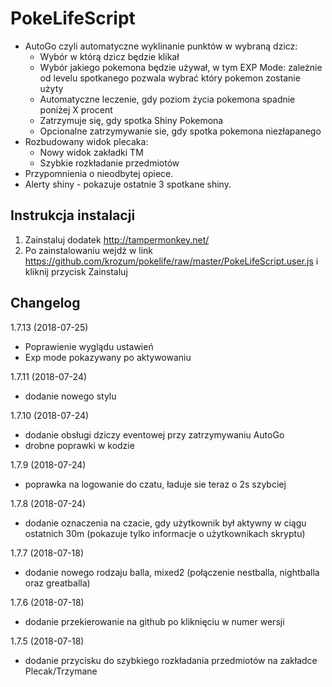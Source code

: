 # PokeLifeScript

* AutoGo czyli automatyczne wyklinanie punktów w wybraną dzicz:
  - Wybór w którą dzicz będzie klikał
  - Wybór jakiego pokemona będzie używał, w tym EXP Mode:  zależnie od levelu spotkanego pozwala wybrać który pokemon zostanie użyty
  - Automatyczne leczenie, gdy poziom życia pokemona spadnie poniżej X procent
  - Zatrzymuje się, gdy spotka Shiny Pokemona
  - Opcionalne zatrzymywanie sie, gdy spotka pokemona niezłapanego
* Rozbudowany widok plecaka:
  - Nowy widok zakładki TM
  - Szybkie rozkładanie przedmiotów
* Przypomnienia o nieodbytej opiece.
* Alerty shiny - pokazuje ostatnie 3 spotkane shiny.

Instrukcja instalacji
---------

1. Zainstaluj dodatek http://tampermonkey.net/
2. Po zainstalowaniu wejdż w link https://github.com/krozum/pokelife/raw/master/PokeLifeScript.user.js i kliknij przycisk Zainstaluj


Changelog
---------
1.7.13 (2018-07-25)
* Poprawienie wyglądu ustawień
* Exp mode pokazywany po aktywowaniu

1.7.11 (2018-07-24)
* dodanie nowego stylu

1.7.10 (2018-07-24)
* dodanie obsługi dziczy eventowej przy zatrzymywaniu AutoGo
* drobne poprawki w kodzie

1.7.9 (2018-07-24)
* poprawka na logowanie do czatu, ładuje sie teraz o 2s szybciej

1.7.8 (2018-07-24)
* dodanie oznaczenia na czacie, gdy użytkownik był aktywny w ciągu ostatnich 30m (pokazuje tylko informacje o użytkownikach skryptu)

1.7.7 (2018-07-18)
* dodanie nowego rodzaju balla, mixed2 (połączenie nestballa, nightballa oraz greatballa)

1.7.6 (2018-07-18)
* dodanie przekierowanie na github po kliknięciu w numer wersji

1.7.5 (2018-07-18)
* dodanie przycisku do szybkiego rozkładania przedmiotów na zakładce Plecak/Trzymane
